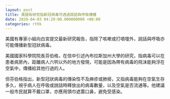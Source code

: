 ```yaml
---
layout: post
title: 美國有研究指新冠病毒可透過說話與呼吸傳播
date: 2020-04-03 04:29:08.000000000 +08:00
categories: rthk
---
```


美國有專家小組向白宮提交最新研究報告，指除了咳嗽或打噴嚏外，說話與呼吸亦可能傳播新型冠狀病毒。

美國國家科學院院長芬伯格，在信中引述內布拉斯加州大學的研究，指病毒可以在患者病房內，距離病人六呎以外的地方發現，可能是因為帶有病毒的飛沫能夠浮在空氣中，傳播給其他行過的人。

但芬伯格指出，新型冠狀病毒的傳染性不及麻疹或肺癆，又指病毒能夠在空氣生存多久，視乎病人在呼吸或說話時釋放出的病毒數量，以及空氣是否流通等。他建議一般市民就算不戴口罩，亦應用頭巾遮蓋口鼻，避免受感染。
